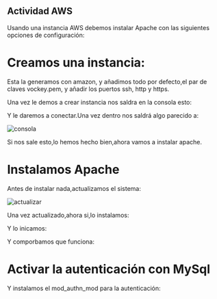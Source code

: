 ## Actividad AWS

Usando una instancia AWS debemos instalar Apache con las siguientes opciones de configuración:

# Creamos una instancia:

Esta la generamos con amazon, y añadimos todo por defecto,el par de claves vockey.pem,
y añadir los puertos ssh, http y https. 



Una vez le demos a crear instancia nos saldra en la consola esto:


Y le daremos a conectar.Una vez dentro nos saldrá algo parecido a:


![consola](https://github.com/user-attachments/assets/56aaba94-70c7-4a29-a3f1-4e0beb77eb2d)

Si nos sale esto,lo hemos hecho bien,ahora vamos a instalar apache.

# Instalamos Apache

Antes de instalar nada,actualizamos el sistema:

![actualizar](https://github.com/user-attachments/assets/f5fbde69-bcc6-4187-b270-d2bb58eddbd4)


Una vez actualizado,ahora si,lo instalamos:



Y lo inicamos:



Y comporbamos que funciona:



# Activar la autenticación con MySql 



Y instalamos el mod_authn_mod para la autenticación:





